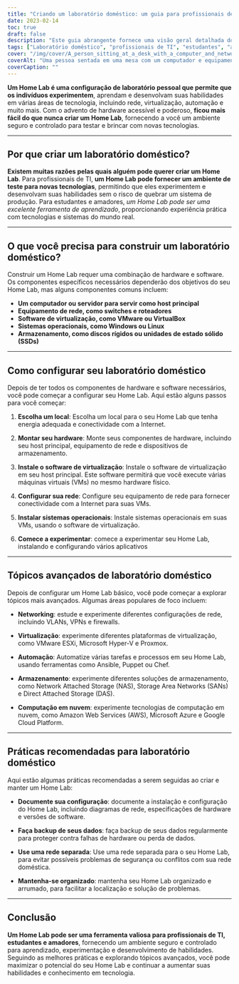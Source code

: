 ```yaml
---
title: "Criando um laboratório doméstico: um guia para profissionais de TI, estudantes e amadores"
date: 2023-02-14
toc: true
draft: false
description: "Este guia abrangente fornece uma visão geral detalhada do que é um Home Lab, por que criar um, quais componentes são necessários, como configurá-lo, tópicos avançados a serem explorados e práticas recomendadas a serem seguidas."
tags: ["Laboratório doméstico", "profissionais de TI", "estudantes", "amadores", "rede", "virtualização", "automação", "hardware", "Programas", "Melhores Práticas", "guia"]
cover: "/img/cover/A_person_sitting_at_a_desk_with_a_computer_and_networking.png"
coverAlt: "Uma pessoa sentada em uma mesa com um computador e equipamento de rede, cercada por livros e anotações."
coverCaption: ""
---
```


**Um Home Lab é uma configuração de laboratório pessoal que permite que os indivíduos experimentem**, aprendam e desenvolvam suas habilidades em várias áreas de tecnologia, incluindo rede, virtualização, automação e muito mais. Com o advento de hardware acessível e poderoso, **ficou mais fácil do que nunca criar um Home Lab**, fornecendo a você um ambiente seguro e controlado para testar e brincar com novas tecnologias.

______

## Por que criar um laboratório doméstico?

**Existem muitas razões pelas quais alguém pode querer criar um Home Lab**. Para profissionais de TI, **um Home Lab pode fornecer um ambiente de teste para novas tecnologias**, permitindo que eles experimentem e desenvolvam suas habilidades sem o risco de quebrar um sistema de produção. Para estudantes e amadores, *um Home Lab pode ser uma excelente ferramenta de aprendizado*, proporcionando experiência prática com tecnologias e sistemas do mundo real.

______

## O que você precisa para construir um laboratório doméstico?

Construir um Home Lab requer uma combinação de hardware e software. Os componentes específicos necessários dependerão dos objetivos do seu Home Lab, mas alguns componentes comuns incluem:

- **Um computador ou servidor para servir como host principal**
- **Equipamento de rede, como switches e roteadores**
- **Software de virtualização, como VMware ou VirtualBox**
- **Sistemas operacionais, como Windows ou Linux**
- **Armazenamento, como discos rígidos ou unidades de estado sólido (SSDs)**

______

## Como configurar seu laboratório doméstico

Depois de ter todos os componentes de hardware e software necessários, você pode começar a configurar seu Home Lab. Aqui estão alguns passos para você começar:

1. **Escolha um local**: Escolha um local para o seu Home Lab que tenha energia adequada e conectividade com a Internet.

2. **Montar seu hardware**: Monte seus componentes de hardware, incluindo seu host principal, equipamento de rede e dispositivos de armazenamento.

3. **Instale o software de virtualização**: Instale o software de virtualização em seu host principal. Este software permitirá que você execute várias máquinas virtuais (VMs) no mesmo hardware físico.

4. **Configurar sua rede**: Configure seu equipamento de rede para fornecer conectividade com a Internet para suas VMs.

5. **Instalar sistemas operacionais**: Instale sistemas operacionais em suas VMs, usando o software de virtualização.

6. **Comece a experimentar**: comece a experimentar seu Home Lab, instalando e configurando vários aplicativos

______

## Tópicos avançados de laboratório doméstico

Depois de configurar um Home Lab básico, você pode começar a explorar tópicos mais avançados. Algumas áreas populares de foco incluem:

- **Networking**: estude e experimente diferentes configurações de rede, incluindo VLANs, VPNs e firewalls.

- **Virtualização**: experimente diferentes plataformas de virtualização, como VMware ESXi, Microsoft Hyper-V e Proxmox.

- **Automação**: Automatize várias tarefas e processos em seu Home Lab, usando ferramentas como Ansible, Puppet ou Chef.

- **Armazenamento**: experimente diferentes soluções de armazenamento, como Network Attached Storage (NAS), Storage Area Networks (SANs) e Direct Attached Storage (DAS).

- **Computação em nuvem**: experimente tecnologias de computação em nuvem, como Amazon Web Services (AWS), Microsoft Azure e Google Cloud Platform.

______

## Práticas recomendadas para laboratório doméstico

Aqui estão algumas práticas recomendadas a serem seguidas ao criar e manter um Home Lab:

- **Documente sua configuração**: documente a instalação e configuração do Home Lab, incluindo diagramas de rede, especificações de hardware e versões de software.

- **Faça backup de seus dados**: faça backup de seus dados regularmente para proteger contra falhas de hardware ou perda de dados.

- **Use uma rede separada**: Use uma rede separada para o seu Home Lab, para evitar possíveis problemas de segurança ou conflitos com sua rede doméstica.

- **Mantenha-se organizado**: mantenha seu Home Lab organizado e arrumado, para facilitar a localização e solução de problemas.

______

## Conclusão

**Um Home Lab pode ser uma ferramenta valiosa para profissionais de TI, estudantes e amadores**, fornecendo um ambiente seguro e controlado para aprendizado, experimentação e desenvolvimento de habilidades. Seguindo as melhores práticas e explorando tópicos avançados, você pode maximizar o potencial do seu Home Lab e continuar a aumentar suas habilidades e conhecimento em tecnologia.
